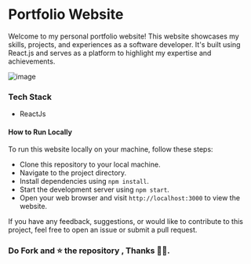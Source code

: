 # Portfolio Website
Welcome to my personal portfolio website! This website showcases my skills, projects, and experiences as a software developer. It's built using React.js and serves as a platform to highlight my expertise and achievements.

![image](https://github.com/user-attachments/assets/0a4bc570-c07b-48ea-a7e9-6c1d0cc4892f)


### Tech Stack
- ReactJs

#### How to Run Locally

To run this website locally on your machine, follow these steps:

- Clone this repository to your local machine.
- Navigate to the project directory.
- Install dependencies using `npm install`.
- Start the development server using `npm start`.
- Open your web browser and visit `http://localhost:3000` to view the website.

  

If you have any feedback, suggestions, or would like to contribute to this project, feel free to open an issue or submit a pull request.

### Do Fork and ⭐ the repository , Thanks 👨‍💻.
